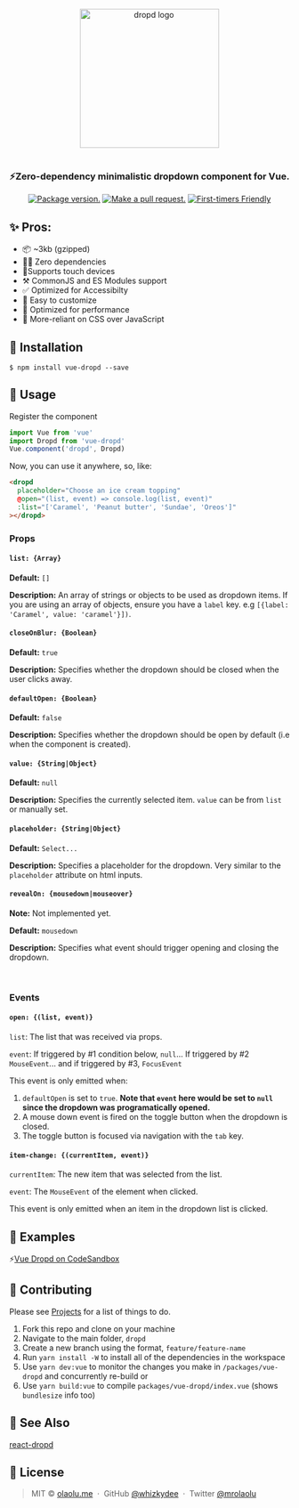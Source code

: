 <p align="center">
  <br />
  <br />
  <br />
  <img src="https://raw.githubusercontent.com/whizkydee/dropd/master/small-logo.png?token=AIObqio0F4tIzhx-8XPxtMtiKgagz1Kbks5cu7UawA%3D%3D" width="250" height="auto" alt="dropd logo" align="center" />
  <br />
  <br />
  <h3 align="center">️️️⚡️Zero-dependency minimalistic dropdown component for Vue.</h3>

  <p align="center">
  <a href="https://npm.im/vue-dropd"><img src="https://img.shields.io/npm/v/vue-dropd.svg?color=brightgreen&style=flat-square" alt="Package version."></a>
  <a href="http://makeapullrequest.com"><img src="https://img.shields.io/badge/PR(s)-welcome-brightgreen.svg?style=flat-square" alt="Make a pull request."></a>
  <a href="http://www.firsttimersonly.com"><img src="https://img.shields.io/badge/first--timers--only-friendly-blue.svg?style=flat-square" alt="First-timers Friendly"></a>
  </p>
</p>

## ✨ Pros:

- 📦 ~3kb (gzipped)
- 🙅‍♂️ Zero dependencies
- 📱Supports touch devices
- ⚒ CommonJS and ES Modules support
- ✅ Optimized for Accessibilty
- 🌈 Easy to customize
- 🦄 Optimized for performance
- 💅 More-reliant on CSS over JavaScript

## 🔧 Installation

```
$ npm install vue-dropd --save
```

## 📖 Usage

Register the component

```js
import Vue from 'vue'
import Dropd from 'vue-dropd'
Vue.component('dropd', Dropd)
```

Now, you can use it anywhere, so, like:

```html
<dropd
  placeholder="Choose an ice cream topping"
  @open="(list, event) => console.log(list, event)"
  :list="['Caramel', 'Peanut butter', 'Sundae', 'Oreos']"
></dropd>
```

### Props

#### `list: {Array}`

**Default:** `[]`

**Description:** An array of strings or objects to be used as dropdown items. If
you are using an array of objects, ensure you have a `label` key. e.g
`[{label: 'Caramel', value: 'caramel'}])`.

#### `closeOnBlur: {Boolean}`

**Default:** `true`

**Description:** Specifies whether the dropdown should be closed when the user
clicks away.

#### `defaultOpen: {Boolean}`

**Default:** `false`

**Description:** Specifies whether the dropdown should be open by default (i.e
when the component is created).

#### `value: {String|Object}`

**Default:** `null`

**Description:** Specifies the currently selected item. `value` can be from
`list` or manually set.

#### `placeholder: {String|Object}`

**Default:** `Select...`

**Description:** Specifies a placeholder for the dropdown. Very similar to the
`placeholder` attribute on html inputs.

#### `revealOn: {mousedown|mouseover}`

**Note:** Not implemented yet.

**Default:** `mousedown`

**Description:** Specifies what event should trigger opening and closing the
dropdown.

<br>

### Events

#### `open: {(list, event)}`

`list`: The list that was received via props.

`event`: If triggered by #1 condition below, `null`... If triggered by #2
`MouseEvent`... and if triggered by #3, `FocusEvent`

This event is only emitted when:

1. `defaultOpen` is set to `true`. **Note that `event` here would be set to
   `null` since the dropdown was programatically opened.**
1. A mouse down event is fired on the toggle button when the dropdown is closed.
1. The toggle button is focused via navigation with the `tab` key.

#### `item-change: {(currentItem, event)}`

`currentItem`: The new item that was selected from the list.

`event`: The `MouseEvent` of the element when clicked.

This event is only emitted when an item in the dropdown list is clicked.

## 👀 Examples

⚡️[Vue Dropd on CodeSandbox](https://codesandbox.io/s/kx874lpmxo?fontsize=14)

## 👷 Contributing

Please see [Projects](https://github.com/whizkydee/dropd/projects/1) for a list
of things to do.

1. Fork this repo and clone on your machine
1. Navigate to the main folder, `dropd`
1. Create a new branch using the format, `feature/feature-name`
1. Run `yarn install -W` to install all of the dependencies in the workspace
1. Use `yarn dev:vue` to monitor the changes you make in `/packages/vue-dropd`
   and concurrently re-build or
1. Use `yarn build:vue` to compile `packages/vue-dropd/index.vue` (shows
   `bundlesize` info too)

## 🔗 See Also

[react-dropd](https://github.com/whizkydee/dropd/tree/master/packages/react-dropd)

## 🤝 License

<!-- {p: style='display:none'} -->

> MIT © [olaolu.me](https://olaolu.me) &nbsp;&middot;&nbsp; GitHub
> [@whizkydee](https://github.com/whizkydee) &nbsp;&middot;&nbsp; Twitter
> [@mrolaolu](https://twitter.com/mrolaolu)

<!-- {blockquote: style='display:none'} -->
